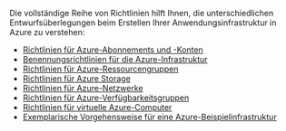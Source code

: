Die vollständige Reihe von Richtlinien hilft Ihnen, die unterschiedlichen Entwurfsüberlegungen beim Erstellen Ihrer Anwendungsinfrastruktur in Azure zu verstehen:

* [Richtlinien für Azure-Abonnements und -Konten](../articles/virtual-machines/virtual-machines-windows-infrastructure-subscription-accounts-guidelines.md)
* [Benennungsrichtlinien für die Azure-Infrastruktur](../articles/virtual-machines/virtual-machines-windows-infrastructure-naming-guidelines.md)
* [Richtlinien für Azure-Ressourcengruppen](../articles/virtual-machines/virtual-machines-windows-infrastructure-resource-groups-guidelines.md)
* [Richtlinien für Azure Storage](../articles/virtual-machines/virtual-machines-windows-infrastructure-storage-solutions-guidelines.md)
* [Richtlinien für Azure-Netzwerke](../articles/virtual-machines/virtual-machines-windows-infrastructure-networking-guidelines.md)
* [Richtlinien für Azure-Verfügbarkeitsgruppen](../articles/virtual-machines/virtual-machines-windows-infrastructure-availability-sets-guidelines.md)
* [Richtlinien für virtuelle Azure-Computer](../articles/virtual-machines/virtual-machines-windows-infrastructure-virtual-machine-guidelines.md)
* [Exemplarische Vorgehensweise für eine Azure-Beispielinfrastruktur](../articles/virtual-machines/virtual-machines-windows-infrastructure-example.md)

<!---HONumber=AcomDC_0706_2016-->